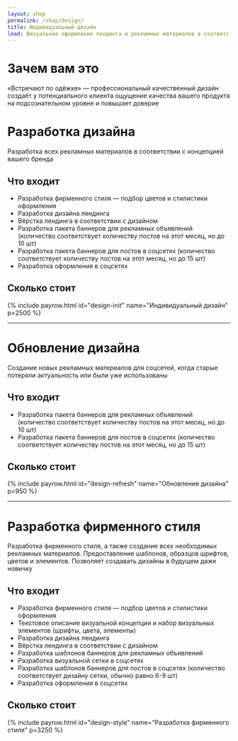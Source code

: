 ```yaml
---
layout: shop
permalink: /shop/design/
title: Индивидуальный дизайн
lead: Визуальное оформление лендинга и рекламных материалов в соответствии с вашим фирменным стилем
---
```


# **Зачем вам это**

«Встречают по одёжке» — профессиональный качественный дизайн создаёт у потенциального клиента ощущение качества вашего продукта на подсознательном уровне и повышает доверие

# Разработка дизайна

Разработка всех рекламных материалов в соответствии с концепцией вашего бренда

## Что входит

- Разработка фирменного стиля — подбор цветов и стилистики оформления
- Разработка дизайна лендинга
- Вёрстка лендинга в соответствии с дизайном
- Разработка пакета баннеров для рекламных объявлений (количество соответствует количеству постов на этот месяц, но до 10 шт)
- Разработка пакета баннеров для постов в соцсетях (количество соответствует количеству постов на этот месяц, но до 15 шт)
- Разработка оформления в соцсетях

## **Сколько стоит**

{% include payrow.html id="design-init" name="Индивидуальный дизайн" p=2500 %}

---

# Обновление дизайна

Создание новых рекламных материалов для соцсетей, когда старые потеряли актуальность или были уже использованы

## Что входит

- Разработка пакета баннеров для рекламных объявлений (количество соответствует количеству постов на этот месяц, но до 10 шт)
- Разработка пакета баннеров для постов в соцсетях (количество соответствует количеству постов на этот месяц, но до 15 шт)

## **Сколько стоит**

{% include payrow.html id="design-refresh" name="Обновление дизайна" p=950 %}

---

# Разработка фирменного стиля

Разработка фирменного стиля, а также создание всех необходимых рекламных материалов. Предоставление шаблонов, образцов шрифтов, цветов и элементов. Позволяет создавать дизайны в будущем даже новичку

## Что входит

- Разработка фирменного стиля — подбор цветов и стилистики оформления
- Текстовое описание визуальной концепции и набор визуальных элементов (шрифты, цвета, элементы)
- Разработка дизайна лендинга
- Вёрстка лендинга в соответствии с дизайном
- Разработка шаблонов баннеров для рекламных объявлений
- Разработка визуальной сетки в соцсетях
- Разработка шаблонов баннеров для постов в соцсетях (количество соответствует дизайну сетки, обычно равно 6-9 шт)
- Разработка оформления в соцсетях

## **Сколько стоит**

{% include payrow.html id="design-style" name="Разработка фирменного стиля" p=3250 %}

